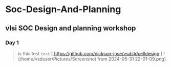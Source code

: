 # Soc-Design-And-Planning
## vlsi SOC Design and planning workshop
### Day 1 
> is this test
`
test
`
[ https://github.com/nickson-jose/vsdstdcelldesign ]
! (/home/vsduser/Pictures/Screenshot from 2024-05-31 22-01-09.png)
